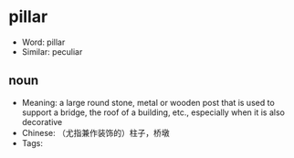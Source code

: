 # pillar

- Word: pillar
- Similar: peculiar

## noun

- Meaning: a large round stone, metal or wooden post that is used to support a bridge, the roof of a building, etc., especially when it is also decorative
- Chinese: （尤指兼作装饰的）柱子，桥墩
- Tags: 

